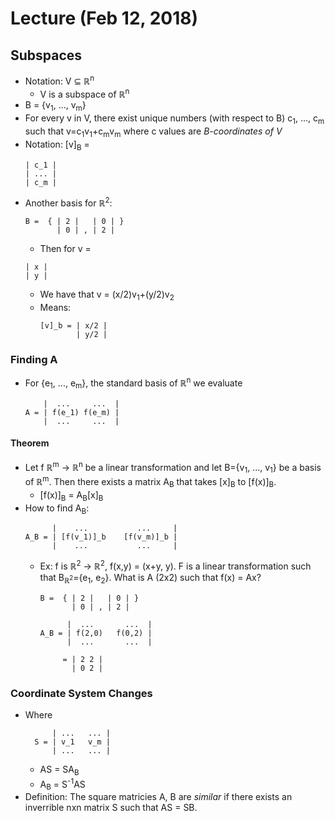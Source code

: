 # Lecture (Feb 12, 2018)
## Subspaces
* Notation: V ⊆ ℝ<sup>n</sup>
  * V is a subspace of ℝ<sup>n</sup>
* B = {v<sub>1</sub>, ..., v<sub>m</sub>}
* For every v in V, there exist unique numbers (with respect to B) c<sub>1</sub>, ..., c<sub>m</sub> such that v=c<sub>1</sub>v<sub>1</sub>+c<sub>m</sub>v<sub>m</sub> where c values are *B-coordinates of V*
* Notation: [v]<sub>B</sub> = 
  ```
  | c_1 |
  | ... |
  | c_m |
  ```
* Another basis for ℝ<sup>2</sup>: 
  ```
  B =  { | 2 |   | 0 | }
         | 0 | , | 2 |
  ```
  * Then for v = 
  ```
  | x |
  | y |
  ```
    * We have that v = (x/2)v<sub>1</sub>+(y/2)v<sub>2</sub>
    * Means:
      ```
      [v]_b = | x/2 |
              | y/2 |
      ```
### Finding A
* For {e<sub>1</sub>, ..., e<sub>m</sub>}, the standard basis of ℝ<sup>n</sup> we evaluate
  ```
      |  ...     ...  |
  A = | f(e_1) f(e_m) |
      |  ...     ...  |
  ```
#### Theorem
* Let f ℝ<sup>m</sup> -> ℝ<sup>n</sup> be a linear transformation and let B={v<sub>1</sub>, ..., v<sub>1</sub>} be a basis of  ℝ<sup>m</sup>. Then there exists a matrix A<sub>B</sub> that takes [x]<sub>B</sub> to [f(x)]<sub>B</sub>.
  * [f(x)]<sub>B</sub> = A<sub>B</sub>[x]<sub>B</sub>
* How to find A<sub>B</sub>:
  ```
        |    ...           ...     |
  A_B = | [f(v_1)]_b    [f(v_m)]_b |
        |    ...           ...     |
  ```
  * Ex: f is ℝ<sup>2</sup> -> ℝ<sup>2</sup>, f(x,y) = (x+y, y). F is a linear transformation such that B<sub>ℝ<sup>2</sup></sub>={e<sub>1</sub>, e<sub>2</sub>}. What is A (2x2) such that f(x) = Ax?
    ```
    B =  { | 2 |   | 0 | }
           | 0 | , | 2 |
           
          |  ...       ...  |
    A_B = | f(2,0)   f(0,2) |
          |  ...       ...  |
        
         = | 2 2 |
           | 0 2 |
    ```
### Coordinate System Changes
* Where
  ```
        | ...   ... |
    S = | v_1   v_m |
        | ...   ... |
  ```
  * AS = SA<sub>B</sub>
  * A<sub>B</sub> = S<sup>-1</sup>AS
* Definition: The square matricies A, B are *similar* if there exists an inverrible nxn matrix S such that AS = SB.
